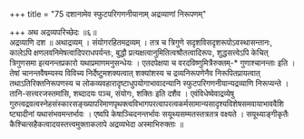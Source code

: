 +++
title = "75 दशानामेव स्फुटपरिगणनीयानाम् अद्रव्याणां निरूपणम्"

+++
अथ अद्रव्यपरिच्छेदः ॥६॥  
अद्रव्याणि दश ॥ अथाद्रव्यम् । संयोगरहितमद्रव्यम् । तत्र च त्रिगुणे सदृशविसदृशरूपोऽवस्थासन्तानः, कालेऽपि क्षणलवनिमेषत्वादिपराधपर्यन्तः, बुद्धौ प्रत्यक्षत्वानुमितित्वश्रौतत्वादिरूपः, शुद्धसत्त्वेऽपि केचित् त्रिगुणसमा इत्यनन्तप्रकारो यथाप्रमाणमनुसन्धेयः । एतदपेक्षया च वरदविष्णुमित्रैरुक्तम्-\* गुणाश्चानन्ताः इति । तेषां चानन्तवैषम्यस्य विविच्य निर्देष्टुमशक्यत्वात् शक्यांशस्य च द्रव्यनिरूपणेनैव निरूपितप्रायत्वात् तथाऽतिरिक्तनिरूपणस्य च लोकव्यवहारादृष्टाधुपयोगाभावादन्यानि स्फुटपरिगणनीयान्यद्रव्याणि निरूप्यन्ते । तानि-सत्त्वरजस्तमांसि, शब्दादयः पञ्च, संयोगः, शक्तिः इति दशैव । एवंविधेष्वेवाद्रव्येषु गुरुत्वद्रवत्वस्नेहसंस्कारसङ्ख्यापरिमाणपृथक्त्वविभागपरत्वापरत्वकर्मसामान्यसादृश्यविशेषसमवायाभाववैशिष्ट्यादीनां यथासंभवमन्तर्भावः । एष्वपि केषाञ्चिदनन्तर्भावः सयूथ्यसम्मतस्तत्रतत्र वक्ष्यते । सयूथ्याङ्गीकृतैः कैश्चित्सहैकत्वादयस्तत्त्वमुक्ताकलापे अद्रव्यभेदा अस्माभिरुक्ताः ॥